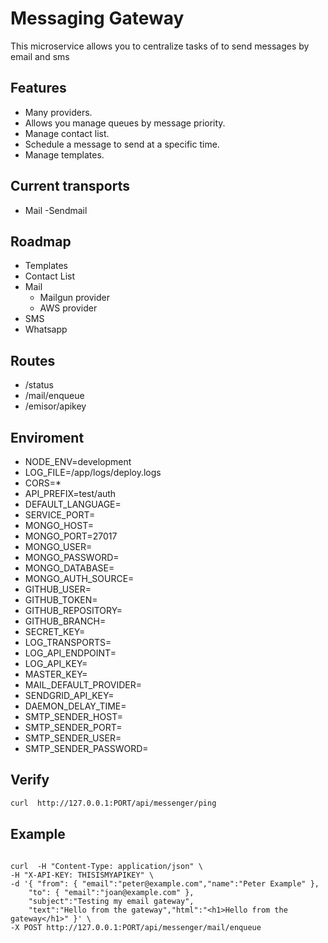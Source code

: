 # Messaging Gateway

This microservice allows you to centralize tasks of to send messages by email and sms

## Features

- Many providers.
- Allows you manage queues by message priority.
- Manage contact list.
- Schedule a message to send at a specific time.
- Manage templates.


## Current transports
	
- Mail
	-Sendmail

## Roadmap

- Templates
- Contact List
- Mail
	- Mailgun provider
	- AWS provider
- SMS
- Whatsapp


## Routes

- /status
- /mail/enqueue
- /emisor/apikey

## Enviroment

- NODE_ENV=development
- LOG_FILE=/app/logs/deploy.logs
- CORS=*
- API_PREFIX=test/auth
- DEFAULT_LANGUAGE=
- SERVICE_PORT=
- MONGO_HOST=
- MONGO_PORT=27017
- MONGO_USER=
- MONGO_PASSWORD=
- MONGO_DATABASE=
- MONGO_AUTH_SOURCE=
- GITHUB_USER=
- GITHUB_TOKEN=
- GITHUB_REPOSITORY=
- GITHUB_BRANCH=
- SECRET_KEY=
- LOG_TRANSPORTS=
- LOG_API_ENDPOINT=
- LOG_API_KEY=
- MASTER_KEY=
- MAIL_DEFAULT_PROVIDER=
- SENDGRID_API_KEY=
- DAEMON_DELAY_TIME=
- SMTP_SENDER_HOST=
- SMTP_SENDER_PORT=
- SMTP_SENDER_USER=
- SMTP_SENDER_PASSWORD=

## Verify

```bash
curl  http://127.0.0.1:PORT/api/messenger/ping
```

## Example
```

curl  -H "Content-Type: application/json" \
-H "X-API-KEY: THISISMYAPIKEY" \
-d '{ "from": { "email":"peter@example.com","name":"Peter Example" },
	"to": { "email":"joan@example.com" },
	"subject":"Testing my email gateway",
	"text":"Hello from the gateway","html":"<h1>Hello from the gateway</h1>" }' \
-X POST http://127.0.0.1:PORT/api/messenger/mail/enqueue

```

